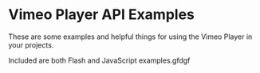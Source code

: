# Vimeo Player API Examples

These are some examples and helpful things for using the Vimeo Player in your projects.

Included are both Flash and JavaScript examples.gfdgf
